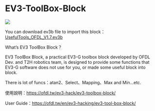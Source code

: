 # EV3-ToolBox-Block

![](https://ofdl.tw/wp-content/uploads/2019/04/EV3_ToolBox_OFDL.jpg)

You can download ev3b file to import this block：[UsefulTools_OFDL_V1.7.ev3b](https://github.com/a10036gt/EV3-ToolBox-Block/releases/download/1.7/UsefulTools_OFDL_V1.7.ev3b)

What’s EV3 ToolBox Block？

EV3 ToolBox Block, a practical EV3-G toolbox block developed by OFDL Dev. and T2H robotics team, is designed to provide some functions that EV3-G software does not use for you, or made some useful block into block.

There is lot of funcs：atan2、Select、Mapping、Max and Min...etc.

使用說明：https://ofdl.tw/ev3-hack/ev3-toolbox-block/

User Guide：https://ofdl.tw/en/ev3-hacking/ev3-tool-box-block/
